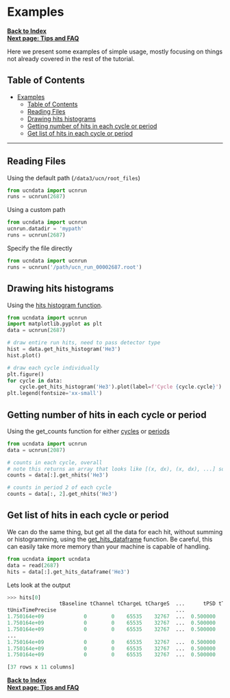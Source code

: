 # Examples

[**Back to Index**](index.md)\
[**Next page: Tips and FAQ**](tips.md)

Here we present some examples of simple usage, mostly focusing on things not already covered in the rest of the tutorial.

## Table of Contents

- [Examples](#examples)
  - [Table of Contents](#table-of-contents)
  - [Reading Files](#reading-files)
  - [Drawing hits histograms](#drawing-hits-histograms)
  - [Getting number of hits in each cycle or period](#getting-number-of-hits-in-each-cycle-or-period)
  - [Get list of hits in each cycle or period](#get-list-of-hits-in-each-cycle-or-period)

---

## Reading Files

Using the default path (`/data3/ucn/root_files`)

```python
from ucndata import ucnrun
runs = ucnrun(2687)
```

Using a custom path
```python
from ucndata import ucnrun
ucnrun.datadir = 'mypath'
runs = ucnrun(2687)
```

Specify the file directly
```python
from ucndata import ucnrun
runs = ucnrun('/path/ucn_run_00002687.root')
```


## Drawing hits histograms

Using the [hits histogram function](../docs/ucnbase.md#ucnbaseget_hits_histogram).

```python
from ucndata import ucnrun
import matplotlib.pyplot as plt
data = ucnrun(2687)

# draw entire run hits, need to pass detector type
hist = data.get_hits_histogram('He3')
hist.plot()

# draw each cycle individually
plt.figure()
for cycle in data:
    cycle.get_hits_histogram('He3').plot(label=f'Cycle {cycle.cycle}')
plt.legend(fontsize='xx-small')
```

## Getting number of hits in each cycle or period

Using the get_counts function for either [cycles](../docs/ucncycle.md#ucncycleget_counts) or [periods](../docs/ucnperiod.md#ucnperiodget_counts)

```python
from ucndata import ucnrun
data = ucnrun(2087)

# counts in each cycle, overall
# note this returns an array that looks like [(x, dx), (x, dx), ...] so useful to transpose
counts = data[:].get_nhits('He3')

# counts in period 2 of each cycle
counts = data[:, 2].get_nhits('He3')
```

## Get list of hits in each cycle or period

We can do the same thing, but get all the data for each hit, without summing or histogramming, using the [get_hits_dataframe](../docs/ucnbase.md#ucnbaseget_hits_dataframe) function. Be careful, this can easily take more memory than your machine is capable of handling.

```python
from ucndata import ucndata
data = read(2687)
hits = data[:].get_hits_dataframe('He3')
```

Lets look at the output
```python
>>> hits[0]
                 tBaseline tChannel tChargeL tChargeS  ...      tPSD tTimeE  tTimeStamp     tUnixTime
tUnixTimePrecise                                       ...
1.750164e+09             0        0    65535    32767  ...  0.500000      0  1937476768  1.750164e+09
1.750164e+09             0        0    65535    32767  ...  0.500000      0    43272024  1.750164e+09
1.750164e+09             0        0    65535    32767  ...  0.500000      0   426009476  1.750164e+09
...
1.750164e+09             0        0    65535    32767  ...  0.500000      0   796146636  1.750164e+09
1.750164e+09             0        0    65535    32767  ...  0.500000      0  1268468856  1.750164e+09
1.750164e+09             0        0    65535    32767  ...  0.500000      0  1648070648  1.750164e+09

[37 rows x 11 columns]

```

[**Back to Index**](index.md)\
[**Next page: Tips and FAQ**](tips.md)